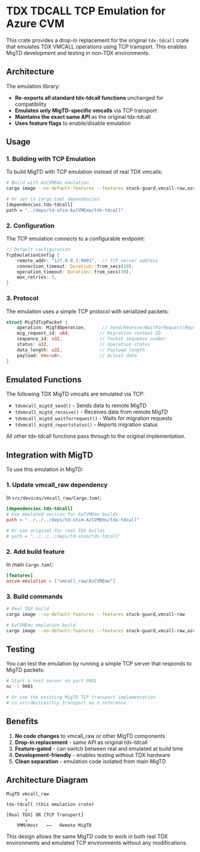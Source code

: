 # TDX TDCALL TCP Emulation for Azure CVM

This crate provides a drop-in replacement for the original `tdx-tdcall` crate that emulates TDX VMCALL operations using TCP transport. This enables MigTD development and testing in non-TDX environments.

## Architecture

The emulation library:
- **Re-exports all standard tdx-tdcall functions** unchanged for compatibility
- **Emulates only MigTD-specific vmcalls** via TCP transport
- **Maintains the exact same API** as the original tdx-tdcall
- **Uses feature flags** to enable/disable emulation

## Usage

### 1. Building with TCP Emulation

To build MigTD with TCP emulation instead of real TDX vmcalls:

```bash
# Build with AzCVMEmu emulation
cargo image --no-default-features --features stack-guard,vmcall-raw,azcvm-emulation

# Or set in Cargo.toml dependencies
[dependencies.tdx-tdcall]
path = "../deps/td-shim-AzCVMEmu/tdx-tdcall"
```

### 2. Configuration

The TCP emulation connects to a configurable endpoint:

```rust
// Default configuration
TcpEmulationConfig {
    remote_addr: "127.0.0.1:9001",  // TCP server address
    connection_timeout: Duration::from_secs(10),
    operation_timeout: Duration::from_secs(30),
    max_retries: 3,
}
```

### 3. Protocol

The emulation uses a simple TCP protocol with serialized packets:

```rust
struct MigTdTcpPacket {
    operation: MigTdOperation,      // Send/Receive/WaitForRequest/ReportStatus
    mig_request_id: u64,           // Migration context ID
    sequence_id: u32,              // Packet sequence number
    status: u32,                   // Operation status
    data_length: u32,              // Payload length
    payload: Vec<u8>,              // Actual data
}
```

## Emulated Functions

The following TDX MigTD vmcalls are emulated via TCP:

- `tdvmcall_migtd_send()` - Sends data to remote MigTD
- `tdvmcall_migtd_receive()` - Receives data from remote MigTD  
- `tdvmcall_migtd_waitforrequest()` - Waits for migration requests
- `tdvmcall_migtd_reportstatus()` - Reports migration status

All other tdx-tdcall functions pass through to the original implementation.

## Integration with MigTD

To use this emulation in MigTD:

### 1. Update vmcall_raw dependency

In `src/devices/vmcall_raw/Cargo.toml`:

```toml
[dependencies.tdx-tdcall]
# Use emulated version for AzCVMEmu builds
path = "../../../deps/td-shim-AzCVMEmu/tdx-tdcall"

# Or use original for real TDX builds  
# path = "../../../deps/td-shim/tdx-tdcall"
```

### 2. Add build feature

In main `Cargo.toml`:

```toml
[features]
azcvm-emulation = ["vmcall_raw/AzCVMEmu"]
```

### 3. Build commands

```bash
# Real TDX build
cargo image --no-default-features --features stack-guard,vmcall-raw

# AzCVMEmu emulation build  
cargo image --no-default-features --features stack-guard,vmcall-raw,azcvm-emulation
```

## Testing

You can test the emulation by running a simple TCP server that responds to MigTD packets:

```bash
# Start a test server on port 9001
nc -l 9001

# Or use the existing MigTD TCP transport implementation
# in src/devices/tcp_transport as a reference
```

## Benefits

1. **No code changes** to vmcall_raw or other MigTD components
2. **Drop-in replacement** - same API as original tdx-tdcall
3. **Feature-gated** - can switch between real and emulated at build time
4. **Development-friendly** - enables testing without TDX hardware
5. **Clean separation** - emulation code isolated from main MigTD

## Architecture Diagram

```
MigTD vmcall_raw
       ↓
tdx-tdcall (this emulation crate)
       ↓
[Real TDX] OR [TCP Transport]
       ↓
    VMM/Host   ←→   Remote MigTD
```

This design allows the same MigTD code to work in both real TDX environments and emulated TCP environments without any modifications.
